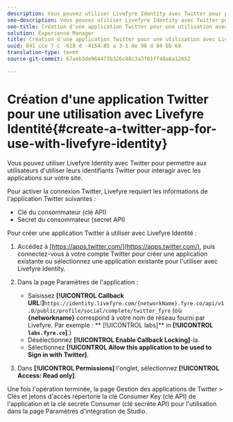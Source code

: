 ```yaml
---
description: Vous pouvez utiliser Livefyre Identity avec Twitter pour permettre aux utilisateurs d'utiliser leurs identifiants Twitter pour interagir avec les applications sur votre site.
seo-description: Vous pouvez utiliser Livefyre Identity avec Twitter pour permettre aux utilisateurs d'utiliser leurs identifiants Twitter pour interagir avec les applications sur votre site.
seo-title: Création d'une application Twitter pour une utilisation avec Livefyre Identité
solution: Experience Manager
title: Création d'une application Twitter pour une utilisation avec Livefyre Identité
uuid: 841 cce 7 c -618 d -4154-85 a 3-1 de 96 d 04 bb 69
translation-type: tm+mt
source-git-commit: 67aeb3de964473b326c88c3a3f81ff48a6a12652

---
```



# Création d&#39;une application Twitter pour une utilisation avec Livefyre Identité{#create-a-twitter-app-for-use-with-livefyre-identity}

Vous pouvez utiliser Livefyre Identity avec Twitter pour permettre aux utilisateurs d&#39;utiliser leurs identifiants Twitter pour interagir avec les applications sur votre site.

Pour activer la connexion Twitter, Livefyre requiert les informations de l&#39;application Twitter suivantes :

* Clé du consommateur (clé API)
* Secret du consommateur (secret API)

Pour créer une application Twitter à utiliser avec Livefyre Identité :

1. Accédez à [https://apps.twitter.com/](https://apps.twitter.com/), puis connectez-vous à votre compte Twitter pour créer une application existante ou sélectionnez une application existante pour l&#39;utiliser avec Livefyre Identity.
1. Dans la page Paramètres de l&#39;application :

   * Saisissez **[!UICONTROL Callback URL:]**`https://identity.livefyre.com/{networkName}.fyre.co/api/v1.0/public/profile/social/complete/twitter_fyre` (où **{networkname}** correspond à votre nom de réseau fourni par Livefyre. Par exemple : ** [!UICONTROL labs]** in **[!UICONTROL `labs.fyre.co`]**.)
   * Désélectionnez **[!UICONTROL Enable Callback Locking]**-la.
   * Sélectionnez **[!UICONTROL Allow this application to be used to Sign in with Twitter]**.

1. Dans **[!UICONTROL Permissions]** l&#39;onglet, sélectionnez **[!UICONTROL Access: Read only]**.

Une fois l&#39;opération terminée, la page Gestion des applications de Twitter &gt; Clés et jetons d&#39;accès répertorie la clé Consumer Key (clé API) de l&#39;application et la clé secrète Consumer (clé secrète API) pour l&#39;utilisation dans la page Paramètres d&#39;intégration de Studio.
